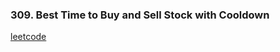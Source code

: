 ### 309. Best Time to Buy and Sell Stock with Cooldown

[leetcode](https://leetcode.com/problems/best-time-to-buy-and-sell-stock-with-cooldown)